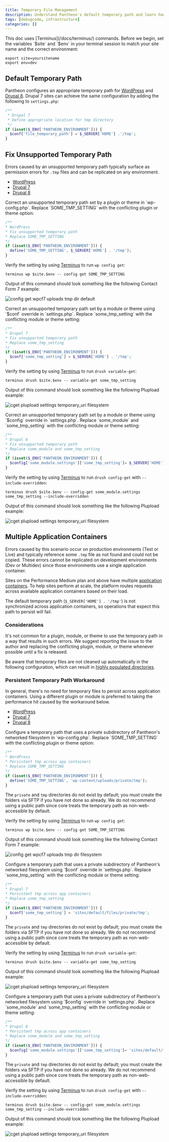 ```yaml
---
title: Temporary File Management
description: Understand Pantheon's default temporary path and learn how to debug .tmp file errors.
tags: [debugcode, infrastructure]
categories: []
---
```


<Alert title="Exports" type="export">
This doc uses [Terminus](/docs/terminus/) commands. Before we begin, set the variables `$site` and `$env` in your terminal session to match your site name and the correct environment:
<pre>
<code class="bash">export site=yoursitename
export env=dev
</code></pre>
</p>
</div>

## Default Temporary Path
Pantheon configures an appropriate temporary path for [WordPress](https://github.com/pantheon-systems/WordPress/blob/4.9.6/wp-config.php#L83-L86) and [Drupal 8](https://github.com/pantheon-systems/drops-8/blob/8.5.3/sites/default/settings.pantheon.php#L146-L154). Drupal 7 sites can achieve the same configuration by adding the following to `settings.php`:

```php
/**
 * Drupal 7
 * Define appropriate location for tmp directory
 */
if (isset($_ENV['PANTHEON_ENVIRONMENT'])) {
  $conf['file_temporary_path'] = $_SERVER['HOME'] .'/tmp';
}
```
## Fix Unsupported Temporary Path
Errors caused by an unsupported temporary path typically surface as permission errors for `.tmp` files and can be replicated on any environment.

<!-- Nav tabs -->
<ul class="nav nav-tabs" role="tablist">
<li id="wp-id" role="presentation" class="active"><a href="#wp-anchor" aria-controls="wp-anchor" role="tab" data-toggle="tab">WordPress</a></li>
<li id="d7-id" role="presentation"><a href="#d7-anchor" aria-controls="d7-anchor" role="tab" data-toggle="tab">Drupal 7</a></li>
<li id="d8-id" role="presentation"><a href="#d8-anchor" aria-controls="d8-anchor" role="tab" data-toggle="tab">Drupal 8</a></li>
</ul>
<!-- Tab panes -->
<div class="tab-content">
<!-- Active pane content -->
<div role="tabpanel" class="tab-pane active" id="wp-anchor" >
Correct an unsupported temporary path set by a plugin or theme in `wp-config.php`. Replace `SOME_TMP_SETTING` with the conflicting plugin or theme option:

```php
/**
* WordPress
* Fix unsupported temporary path
* Replace SOME_TMP_SETTING
*/
if (isset($_ENV['PANTHEON_ENVIRONMENT'])) {
  define('SOME_TMP_SETTING', $_SERVER['HOME'] . '/tmp');
}
```
Verify the setting by using [Terminus](/docs/terminus/) to run `wp config get`:

```command
terminus wp $site.$env -- config get SOME_TMP_SETTING
```

Output of this command should look something like the following Contact Form 7 example:

![config get wpcf7 uploads tmp dir default](/source/docs/assets/images/wp-config-get-tmp-default.png)
</div>

<!-- 2nd pane content -->
<div role="tabpanel" class="tab-pane" id="d7-anchor">
Correct an unsupported temporary path set by a module or theme using `$conf` override in `settings.php`. Replace `some_tmp_setting` with the conflicting module or theme setting:

```php
/**
* Drupal 7
* Fix unsupported temporary path
* Replace some_tmp_setting
*/
if (isset($_ENV['PANTHEON_ENVIRONMENT'])) {
  $conf['some_tmp_setting'] = $_SERVER['HOME'] . '/tmp';
}
```
Verify the setting by using [Terminus](/docs/terminus/) to run `drush variable-get`:

```command
terminus drush $site.$env -- variable-get some_tmp_setting
```

Output of this command should look something like the following Plupload example:

![cget plupload settings temporary_uri filesystem](/source/docs/assets/images/d7-vget-tmp-default.png)
</div>
<!-- 3rd pane content -->
<div role="tabpanel" class="tab-pane" id="d8-anchor">
Correct an unsupported temporary path set by a module or theme using `$config` override in `settings.php`. Replace `some_module` and `some_tmp_setting` with the conflicting module or theme setting:

```php
/**
* Drupal 8
* Fix unsupported temporary path
* Replace some_module and some_tmp_setting
*/
if (isset($_ENV['PANTHEON_ENVIRONMENT'])) {
  $config['some_module.settings']['some_tmp_setting']= $_SERVER['HOME'] . '/tmp';
}
```

Verify the setting by using [Terminus](/docs/terminus/) to run `drush config-get` with `--include-overridden`:

```command
terminus drush $site.$env -- config-get some_module.settings some_tmp_setting --include-overridden
```

Output of this command should look something like the following Plupload example:

![cget plupload settings temporary_uri filesystem](/source/docs/assets/images/d8-cget-tmp-default.png)
</div>
</div>


## Multiple Application Containers
Errors caused by this scenario occur on production environments (Test or Live) and typically reference some `.tmp` file as not found and could not be copied. These errors cannot be replicated on development environments (Dev or Multidev) since those environments use a single application container.

Sites on the Performance Medium plan and above have multiple [application containers](/docs/application-containers). To help sites perform at scale, the platform routes requests across available application containers based on their load.

The default temporary path (`$_SERVER['HOME'] . '/tmp'`) is not synchronized across application containers, so operations that expect this path to persist will fail.

### Considerations
It's not common for a plugin, module, or theme to use the temporary path in a way that results in such errors. We suggest reporting the issue to the author and replacing the conflicting plugin, module, or theme whenever possible until a fix is released.

Be aware that temporary files are not cleaned up automatically in the following configuration, which can result in [highly populated directories](/docs/platform-considerations/#highly-populated-directories).

### Persistent Temporary Path Workaround
<Alert title="Warning" type="danger">
In general, there's no need for temporary files to persist across application containers. Using a different plugin or module is preferred to taking the performance hit caused by the workaround below.
</Alert>

<!-- Nav tabs -->
<ul class="nav nav-tabs" role="tablist">
<li id="wp-id" role="presentation" class="active"><a href="#wp-2anchor" aria-controls="wp-2anchor" role="tab" data-toggle="tab">WordPress</a></li>
<li id="d7-2id" role="presentation"><a href="#d7-2anchor" aria-controls="d7-2anchor" role="tab" data-toggle="tab">Drupal 7</a></li>
<li id="d8-2id" role="presentation"><a href="#d8-2anchor" aria-controls="d8-2anchor" role="tab" data-toggle="tab">Drupal 8</a></li>
</ul>
<!-- Tab panes -->
<div class="tab-content">
<!-- Active pane content -->
<div role="tabpanel" class="tab-pane active" id="wp-2anchor" >
Configure a temporary path that uses a private subdirectory of Pantheon's networked filesystem in `wp-config.php`. Replace `SOME_TMP_SETTING` with the conflicting plugin or theme option:

```php
/**
* WordPress
* Persistent tmp across app containers
* Replace SOME_TMP_SETTING
*/
if (isset($_ENV['PANTHEON_ENVIRONMENT'])) {
  define('SOME_TMP_SETTING', 'wp-content/uploads/private/tmp');
}
```
The `private` and `tmp` directories do not exist by default; you must create the folders via SFTP if you have not done so already. We do not recommend using a public path since core treats the temporary path as non-web-accessible by default.

Verify the setting by using [Terminus](/docs/terminus/) to run `wp config get`:

```command
terminus wp $site.$env -- config get SOME_TMP_SETTING
```

Output of this command should look something like the following Contact Form 7 example:

![config get wpcf7 uploads tmp dir filesystem](/source/docs/assets/images/wp-config-get-tmp-filesystem.png)
</div>

<!-- 2nd pane content -->
<div role="tabpanel" class="tab-pane" id="d7-2anchor">
Configure a temporary path that uses a private subdirectory of Pantheon's networked filesystem using `$conf` override in `settings.php`. Replace `some_tmp_setting` with the conflicting module or theme setting:

```php
/**
* Drupal 7
* Persistent tmp across app containers
* Replace some_tmp_setting
*/
if (isset($_ENV['PANTHEON_ENVIRONMENT'])) {
  $conf['some_tmp_setting'] = 'sites/default/files/private/tmp';
}
```
The `private` and `tmp` directories do not exist by default; you must create the folders via SFTP if you have not done so already. We do not recommend using a public path since core treats the temporary path as non-web-accessible by default.

Verify the setting by using [Terminus](/docs/terminus/) to run `drush variable-get`:

```command
terminus drush $site.$env -- variable-get some_tmp_setting
```

Output of this command should look something like the following Plupload example:

![cget plupload settings temporary_uri filesystem](/source/docs/assets/images/d7-vget-tmp-filesystem.png)
</div>
<!-- 3rd pane content -->
<div role="tabpanel" class="tab-pane" id="d8-2anchor">
Configure a temporary path that uses a private subdirectory of Pantheon's networked filesystem using `$config` override in `settings.php`. Replace `some_module` and `some_tmp_setting` with the conflicting module or theme setting:

```php
/**
* Drupal 8
* Persistent tmp across app containers
* Replace some_module and some_tmp_setting
*/
if (isset($_ENV['PANTHEON_ENVIRONMENT'])) {
  $config['some_module.settings']['some_tmp_setting']= 'sites/default/files/private/tmp';
}
```
The `private` and `tmp` directories do not exist by default; you must create the folders via SFTP if you have not done so already. We do not recommend using a public path since core treats the temporary path as non-web-accessible by default.

Verify the setting by using [Terminus](/docs/terminus/) to run `drush config-get` with `--include-overridden`:

```command
terminus drush $site.$env -- config-get some_module.settings some_tmp_setting --include-overridden
```

Output of this command should look something like the following Plupload example:

![cget plupload settings temporary_uri filesystem](/source/docs/assets/images/d8-cget-tmp-filesystem.png)
</div>
</div>
